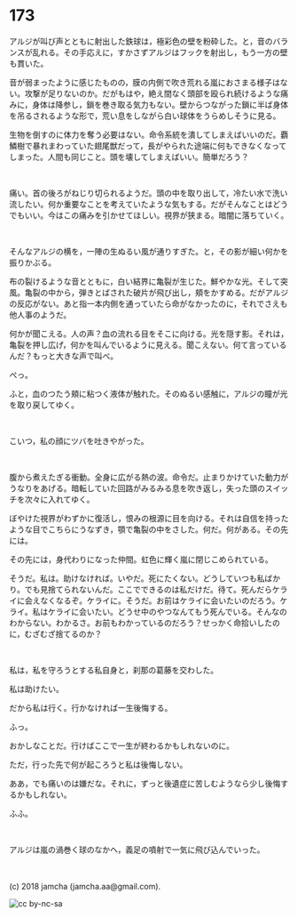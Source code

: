 # 173

アルジが叫び声とともに射出した鉄球は，極彩色の壁を粉砕した。と，音のバランスが乱れる。その手応えに，すかさずアルジはフックを射出し，もう一方の壁も貫いた。  

音が弱まったように感じたものの，膜の内側で吹き荒れる嵐におさまる様子はない。攻撃が足りないのか。だがもはや，絶え間なく頭部を殴られ続けるような痛みに，身体は降参し，鎖を巻き取る気力もない。壁からつながった鎖に半ば身体を吊るされるような形で，荒い息をしながら白い球体をうらめしそうに見る。  

生物を倒すのに体力を奪う必要はない。命令系統を潰してしまえばいいのだ。覇鱗樹で暴れまわっていた翅尾獣だって，長がやられた途端に何もできなくなってしまった。人間も同じこと。頭を壊してしまえばいい。簡単だろう？  

<br>  

痛い。首の後ろがねじり切られるようだ。頭の中を取り出して，冷たい水で洗い流したい。何か重要なことを考えていたような気もする。だがそんなことはどうでもいい。今はこの痛みを引かせてほしい。視界が狭まる。暗闇に落ちていく。  

<br>  

そんなアルジの横を，一陣の生ぬるい風が通りすぎた。と，その影が細い何かを振りかぶる。  

布の裂けるような音とともに，白い結界に亀裂が生じた。鮮やかな光。そして突風。亀裂の中から，弾きとばされた破片が飛び出し，頬をかすめる。だがアルジの反応がない。あと指一本内側を通っていたら命がなかったのに，それでさえも他人事のようだ。  

何かが聞こえる。人の声？血の流れる目をそこに向ける。光を隠す影。それは，亀裂を押し広げ，何かを叫んでいるように見える。聞こえない。何て言っているんだ？もっと大きな声で叫べ。  

ぺっ。  

ふと，血のつたう頬に粘つく液体が触れた。そのぬるい感触に，アルジの瞳が光を取り戻してゆく。  

<br>  

こいつ，私の顔にツバを吐きやがった。  

<br>  

腹から煮えたぎる衝動。全身に広がる熱の波。命令だ。止まりかけていた動力がうなりをあげる。暗転していた回路がみるみる息を吹き返し，失った頭のスイッチを次々に入れてゆく。  

ぼやけた視界がわずかに復活し，恨みの根源に目を向ける。それは自信を持ったような目でこちらにうなずき，顎で亀裂の中をさした。何だ。何がある。その先には。  

その先には，身代わりになった仲間。虹色に輝く嵐に閉じこめられている。  

そうだ。私は。助けなければ。いやだ。死にたくない。どうしていつも私ばかり。でも見捨てられないんだ。ここでできるのは私だけだ。待て。死んだらケライに会えなくなるぞ。ケライに。そうだ。お前はケライに会いたいのだろう。ケライ。私はケライに会いたい。どうせ中のやつなんてもう死んでいる。そんなのわからない。わかるさ。お前もわかっているのだろう？せっかく命拾いしたのに，むざむざ捨てるのか？  

<br>  

私は，私を守ろうとする私自身と，刹那の葛藤を交わした。  

私は助けたい。  

だから私は行く。行かなければ一生後悔する。  

ふっ。  

おかしなことだ。行けばここで一生が終わるかもしれないのに。  

ただ，行った先で何が起ころうと私は後悔しない。  

ああ，でも痛いのは嫌だな。それに，ずっと後遺症に苦しむようなら少し後悔するかもしれない。  

ふふ。  

<br>  

アルジは嵐の渦巻く球のなかへ，義足の噴射で一気に飛び込んでいった。  

<br>  
<br>  
(c) 2018 jamcha (jamcha.aa@gmail.com).  

![cc by-nc-sa](http://i.creativecommons.org/l/by-nc-sa/4.0/88x31.png)
